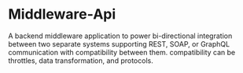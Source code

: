 # Middleware-Api
A backend middleware application to power bi-directional integration between two 
separate systems supporting REST, SOAP, or GraphQL communication with compatibility 
between them. compatibility can be throttles, data transformation, and protocols. 
